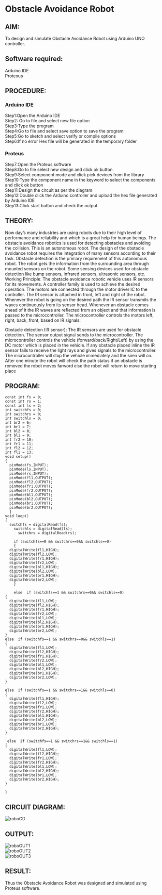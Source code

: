# Obstacle Avoidance Robot

##  AIM:
To design and simulate Obstacle Avoidance Robot using Arduino UNO controller.

## Software required:
Arduino IDE </br>
Proteous

## PROCEDURE:
### Arduino IDE
Step1:Open the Arduino IDE </br>
Step2: Go to file and select new file option </br>
Step3:Type the program </br>
Step4:Go to file and select save option to save the program </br>
Step5:Go to sketch and select verify or compile options </br>
Step6:If no error Hex file will be generated in the temporary folder </br>
### Proteus
Step7:Open the Proteus software </br>
Step8:Go to file select new design and click ok button </br>
Step9:Select component mode and click pick devices from the library </br>
Step10:Type the component name in the keyword to select the components and click ok button </br>
Step11:Design the circuit as per the diagram </br>
Step12:Double click the Arduino controller and upload the hex file generated by Arduino IDE </br>
Step13:Click start button and check the output

## THEORY:

Now day’s many industries are using robots due to their high level of performance and reliability and which is a great help for human beings. The obstacle avoidance robotics is used for detecting obstacles and avoiding the collision. This is an autonomous robot. The design of the obstacle avoidance robot requires the integration of many sensors according to their task.
Obstacle detection is the primary requirement of this autonomous robot. The robot gets the information from the surrounding area through mounted sensors on the robot. Some sensing devices used for obstacle detection like bump sensors, infrared sensors, ultrasonic sensors, etc.
Working Principle:
The obstacle avoidance robotic vehicle uses IR sensors for its movements. A controller family is used to achieve the desired operation. The motors are connected through the motor driver IC to the controller. The IR sensor is attached in front, left and right of the robot. Whenever the robot is going on the desired path the IR sensor transmits the waves continuously from its sensor head. Whenever an obstacle comes ahead of it the IR waves are reflected from an object and that information is passed to the microcontroller. The microcontroller controls the motors left, right, back, front, based on IR signals. 

Obstacle detection (IR sensor):
The IR sensors are used for obstacle detection. The sensor output signal sends to the microcontroller. The microcontroller controls the vehicle (forward/back/Right/Left) by using the DC motor which is placed in the vehicle. If any obstacle placed inline the IR sensor fails to receive the light rays and gives signals to the microcontroller. The microcontroller will stop the vehicle immediately and the siren will on. After one minute the robot will check the path status if an obstacle is removed the robot moves farword else the robot will return to move starting place


## PROGRAM:
```
const int fs = 0; 
const int rs = 1;
const int ls = 2;
int switchfs = 0;
int switchrs = 0;
int switchls = 0;
int br2 = 6;
int br1 = 7;
int bl2 = 8;
int bl1 = 9;
int fr2 = 10;
int fr1 = 11;
int fl2 = 12;
int fl1 = 13;
void setup() 
{
  pinMode(fs,INPUT); 
  pinMode(ls,INPUT);
  pinMode(rs,INPUT);
  pinMode(fl1,OUTPUT);
  pinMode(fl2,OUTPUT);
  pinMode(fr1,OUTPUT);
  pinMode(fr2,OUTPUT);
  pinMode(bl1,OUTPUT);
  pinMode(bl2,OUTPUT);
  pinMode(br1,OUTPUT);
  pinMode(br2,OUTPUT);
  }
void loop() 
{
  switchfs = digitalRead(fs);
    switchls = digitalRead(ls);
      switchrs = digitalRead(rs);

    if (switchfs==0 && switchrs==0&& switchls==0) 
    {
  digitalWrite(fl1,HIGH);
  digitalWrite(fl2,LOW);
  digitalWrite(fr1,HIGH);
  digitalWrite(fr2,LOW);
  digitalWrite(bl1,HIGH);
  digitalWrite(bl2,LOW);
  digitalWrite(br1,HIGH);
  digitalWrite(br2,LOW);
    }
   
    else  if (switchfs==1 && switchrs==0&& switchls==0) 
{
  digitalWrite(fl1,LOW);
  digitalWrite(fl2,HIGH);
  digitalWrite(fr1,HIGH);
  digitalWrite(fr2,LOW);
  digitalWrite(bl1,LOW);
  digitalWrite(bl2,HIGH);
  digitalWrite(br1,HIGH);
  digitalWrite(br2,LOW);
} 
else  if (switchfs==1 && switchrs==0&& switchls==1) 
{
  digitalWrite(fl1,LOW);
  digitalWrite(fl2,HIGH);
  digitalWrite(fr1,HIGH);
  digitalWrite(fr2,LOW);
  digitalWrite(bl1,LOW);
  digitalWrite(bl2,HIGH);
  digitalWrite(br1,HIGH);
  digitalWrite(br2,LOW);
}

else  if (switchfs==1 && switchrs==1&& switchls==0) 
{
  digitalWrite(fl1,HIGH);
  digitalWrite(fl2,LOW);
  digitalWrite(fr1,LOW);
  digitalWrite(fr2,HIGH);
  digitalWrite(bl1,HIGH);
  digitalWrite(bl2,LOW);
  digitalWrite(br1,LOW);
  digitalWrite(br2,HIGH);
}

 else  if (switchfs==1 && switchrs==1&& switchls==1) 
{
  digitalWrite(fl1,LOW);
  digitalWrite(fl2,HIGH);
  digitalWrite(fr1,LOW);
  digitalWrite(fr2,HIGH);
  digitalWrite(bl1,LOW);
  digitalWrite(bl2,HIGH);
  digitalWrite(br1,LOW);
  digitalWrite(br2,HIGH);
}

}
```

## CIRCUIT DIAGRAM:

![roboCD](https://github.com/Yuvakrishna0/Obstacle-Avoidance-Robot-/assets/117915037/8a526158-d65e-492b-a27f-5c5f5c035202)

## OUTPUT:
![roboOUT1](https://github.com/Yuvakrishna0/Obstacle-Avoidance-Robot-/assets/117915037/a7dddf5e-d431-4b87-847e-bc9b5daa7f2f)
<br>
![roboOUT2](https://github.com/Yuvakrishna0/Obstacle-Avoidance-Robot-/assets/117915037/5a7ebdfe-7ba4-440c-8acb-5d55ce99a9e4)
<br>
![roboOUT3](https://github.com/Yuvakrishna0/Obstacle-Avoidance-Robot-/assets/117915037/0867f379-aac7-4dce-b726-c3c156bdf7d1)
<br>
## RESULT:
Thus the Obstacle Avoidance Robot was designed and simulated using Proteus software.
